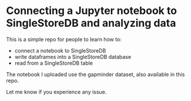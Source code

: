# Connecting a Jupyter notebook to SingleStoreDB and analyzing data

This is a simple repo for people to learn how to:
* connect a notebook to SingleStoreDB
* write dataframes into a SingleStoreDB database
* read from a SingleStoreDB table

The notebook I uploaded use the gapminder dataset, also available in this repo.

Let me know if you experience any issue.
